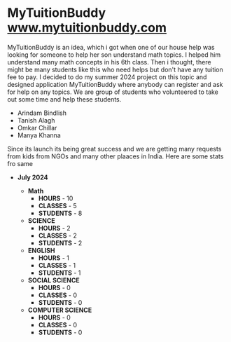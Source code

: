 # MyTuitionBuddy www.mytuitionbuddy.com
<P>
  MyTuitionBuddy is an idea, which i got when one of our house help was looking for someone to help her son understand math topics. I helped him understand many math concepts in his 6th class. Then i thought, there might be many students like this who need helps but don't have any tuition fee to pay. I decided to do my summer 2024 project on this topic and designed application MyTuitionBuddy where anybody can register and ask for help on any topics. We are group of students who volunteered to take out some time and help these students.
</P>
<ul>
<li>Arindam Bindlish </li>
<li>Tanish Alagh </li>
<li>Omkar Chillar</li>
<li>Manya Khanna</li>
</ul>

<p>
  Since its launch its being great success and we are getting many requests from kids from NGOs and many other plaaces in India. Here are some stats fro same
</p>


<ul>
  <li><B>July 2024</B></li> 
    <ul>
      <li><B>Math</B> 
        <ul>
        <li><B>HOURS</B> - 10</li>
        <li><B>CLASSES</B> - 5</li>
        <li><B>STUDENTS</B> - 8</li>
        </ul>
      </li>
      <li><B>SCIENCE</B> 
        <ul>
        <li><B>HOURS</B>  - 2</li>
        <li><B>CLASSES</B> - 2</li>
        <li><B>STUDENTS</B> - 2</li>
        </ul>
      </li>
      <li><B>ENGLISH</B> 
        <ul>
        <li><B>HOURS</B> - 1</li>
        <li><B>CLASSES</B> - 1</li>
        <li><B>STUDENTS</B> - 1</li>
        </ul>
      </li>
      <li><B>SOCIAL SCIENCE</B> 
        <ul>
        <li><B>HOURS</B> - 0</li>
        <li><B>CLASSES</B> - 0</li>
        <li><B>STUDENTS</B> - 0</li>
        </ul>
      </li>
      <li><B>COMPUTER SCIENCE</B> 
        <ul>
        <li><B>HOURS</B> - 0</li>
        <li><B>CLASSES</B> - 0</li>
        <li><B>STUDENTS</B> - 0</li>
        </ul>
      </li>
    </ul>
  </li>
</ul>
